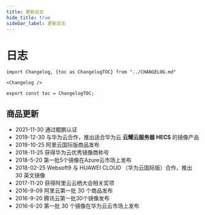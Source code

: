 ```yaml
---
title: 更新日志
hide_title: true
sidebar_label: 更新日志
---
```


# 日志

```mdx-code-block
import Changelog, {toc as ChangelogTOC} from "../CHANGELOG.md"

<Changelog />

export const toc = ChangelogTOC;
```

## 商品更新

* 2021-11-30 通过鲲鹏认证
* 2019-12-30 与华为云合作，推出适合华为云 **云耀云服务器 HECS** 的镜像产品
* 2019-10-25 阿里云国际版商品发布
* 2018-11-25 获得华为云优秀镜像商称号
* 2018-5-20 第一批5个镜像在Azure云市场上发布
* 2018-02-25 Websoft9 与 HUAWEI CLOUD （华为云国际版）合作，推出 30 英文镜像
* 2017-11-20 获得阿里云云栖大会相关奖项
* 2016-9-09 阿里云第一批 30 个商品发布
* 2016-9-20 腾讯云第一批30个镜像发布
* 2016-6-20 第一批 30 个镜像在华为云云市场上发布